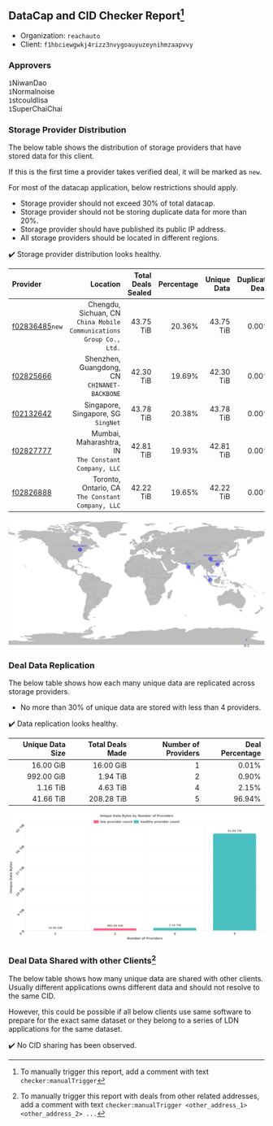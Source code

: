 ## DataCap and CID Checker Report[^1]
 - Organization: `reachauto`
 - Client: `f1hbciewgwkj4rizz3nvygoauyuzeynihmzaapvvy`
### Approvers
`1`NiwanDao<br/>`1`Normalnoise<br/>`1`stcouldlisa<br/>`1`SuperChaiChai


### Storage Provider Distribution
The below table shows the distribution of storage providers that have stored data for this client.

If this is the first time a provider takes verified deal, it will be marked as `new`.

For most of the datacap application, below restrictions should apply.
 - Storage provider should not exceed 30% of total datacap.
 - Storage provider should not be storing duplicate data for more than 20%.
 - Storage provider should have published its public IP address.
 - All storage providers should be located in different regions.

✔️ Storage provider distribution looks healthy.

| Provider                                                    |                                                               Location | Total Deals Sealed | Percentage | Unique Data | Duplicate Deals |
| :---------------------------------------------------------- | ---------------------------------------------------------------------: | -----------------: | ---------: | ----------: | --------------: |
| [f02836485](https://filfox.info/en/address/f02836485)`new`  | Chengdu, Sichuan, CN<br/>`China Mobile Communications Group Co., Ltd.` |          43.75 TiB |     20.36% |   43.75 TiB |           0.00% |
| [f02825666](https://filfox.info/en/address/f02825666)       |                        Shenzhen, Guangdong, CN<br/>`CHINANET-BACKBONE` |          42.30 TiB |     19.69% |   42.30 TiB |           0.00% |
| [f02132642](https://filfox.info/en/address/f02132642)       |                                 Singapore, Singapore, SG<br/>`SingNet` |          43.78 TiB |     20.38% |   43.78 TiB |           0.00% |
| [f02827777](https://filfox.info/en/address/f02827777)       |                Mumbai, Maharashtra, IN<br/>`The Constant Company, LLC` |          42.81 TiB |     19.93% |   42.81 TiB |           0.00% |
| [f02826888](https://filfox.info/en/address/f02826888)       |                   Toronto, Ontario, CA<br/>`The Constant Company, LLC` |          42.22 TiB |     19.65% |   42.22 TiB |           0.00% |

<img src="https://raw.githubusercontent.com/data-preservation-programs/filplus-checker-assets/main/filecoin-project/filecoin-plus-large-datasets/issues/1889/1701920288974.png"/>

### Deal Data Replication
The below table shows how each many unique data are replicated across storage providers.

- No more than 30% of unique data are stored with less than 4 providers.

✔️ Data replication looks healthy.

| Unique Data Size | Total Deals Made | Number of Providers | Deal Percentage |
| ---------------: | ---------------: | ------------------: | --------------: |
|        16.00 GiB |        16.00 GiB |                   1 |           0.01% |
|       992.00 GiB |         1.94 TiB |                   2 |           0.90% |
|         1.16 TiB |         4.63 TiB |                   4 |           2.15% |
|        41.66 TiB |       208.28 TiB |                   5 |          96.94% |

<img src="https://raw.githubusercontent.com/data-preservation-programs/filplus-checker-assets/main/filecoin-project/filecoin-plus-large-datasets/issues/1889/1701920289497.png"/>

### Deal Data Shared with other Clients[^3]
The below table shows how many unique data are shared with other clients.
Usually different applications owns different data and should not resolve to the same CID.

However, this could be possible if all below clients use same software to prepare for the exact same dataset or they belong to a series of LDN applications for the same dataset.

✔️ No CID sharing has been observed.

[^1]: To manually trigger this report, add a comment with text `checker:manualTrigger`

[^2]: Deals from those addresses are combined into this report as they are specified with `checker:manualTrigger`

[^3]: To manually trigger this report with deals from other related addresses, add a comment with text `checker:manualTrigger <other_address_1> <other_address_2> ...`
